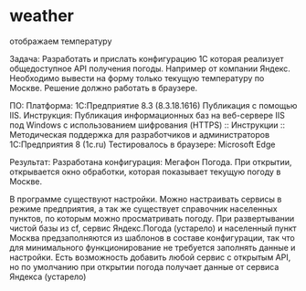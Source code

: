 # weather
отображаем температуру

Задача: 
Разработать и прислать конфигурацию 1С которая реализует общедоступное API получения погоды. Например от компании Яндекс. Необходимо вывести на форму только текущую температуру по Москве. Решение должно работать в браузере.

ПО:
Платформа: 1С:Предприятие 8.3 (8.3.18.1616)
Публикация с помощью IIS. Инструкция: Публикация информационных баз на веб-сервере IIS под Windows с использованием шифрования (HTTPS) :: Инструкции :: Методическая поддержка для разработчиков и администраторов 1С:Предприятия 8 (1c.ru)
Тестировалось в браузере: Microsoft Edge

Результат:
Разработана конфигурация: Мегафон Погода. При открытии, открывается окно обработки, которая показывает текущую погоду в Москве. 

В программе существуют настройки. Можно настраивать сервисы в режиме предприятия, а так же существует справочник населенных пунктов, по которым можно просматривать погоду.
При развертывании чистой базы из cf, сервис Яндекс.Погода (устарело) и населенный пункт Москва предзаполняются из шаблонов в составе конфигурации, так что для минимального функционирование не требуется заполнять данные и настройки.
Есть возможность добавить любой сервис с открытым API, но по умолчанию при открытии погода получает данные от сервиса Яндекса (устарело)

